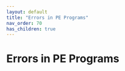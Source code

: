 ```yaml
---
layout: default
title: "Errors in PE Programs"
nav_order: 70
has_children: true
---
```

# Errors in PE Programs
  

